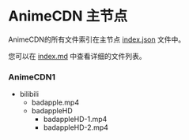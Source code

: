 # AnimeCDN 主节点

AnimeCDN的所有文件索引在主节点 [index.json](https://github.com/weclont/AnimeCDN/blob/master/index.json) 文件中。

您可以在 [index.md](https://github.com/weclont/AnimeCDN/blob/master/index.md) 中查看详细的文件列表。

### AnimeCDN1

- bilibili
    - badapple.mp4
    - badappleHD
        - badappleHD-1.mp4
        - badappleHD-2.mp4